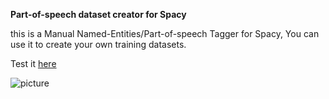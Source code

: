 **Part-of-speech dataset creator for Spacy**

this is a Manual Named-Entities/Part-of-speech Tagger for Spacy, You can use it to create your own training datasets.

Test it [here](https://github.com/totaljs/flow)

![picture](https://github.com/helkaroui/RapidFlow/raw/master/src/screen.png)